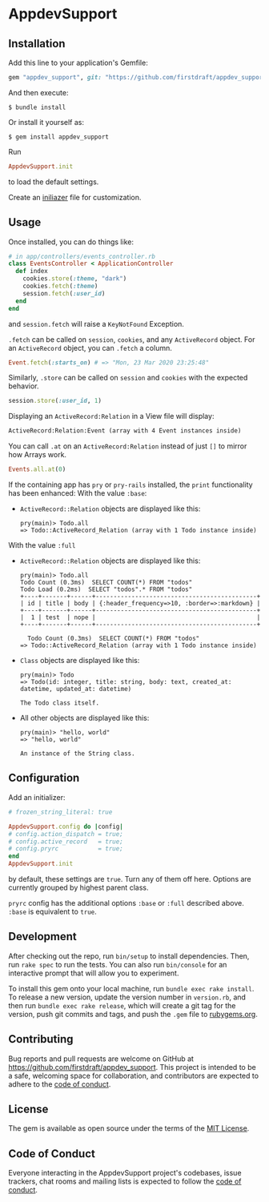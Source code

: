 # AppdevSupport

## Installation

Add this line to your application's Gemfile:

```ruby
gem "appdev_support", git: "https://github.com/firstdraft/appdev_support"
```

And then execute:

    $ bundle install

Or install it yourself as:

    $ gem install appdev_support

Run

```rb
AppdevSupport.init
```
to load the default settings.

Create an [iniliazer](#configuration) file for customization.

## Usage

Once installed, you can do things like:

```ruby
# in app/controllers/events_controller.rb
class EventsController < ApplicationController 
  def index
    cookies.store(:theme, "dark")
    cookies.fetch(:theme)
    session.fetch(:user_id)
  end
end
```

and `session.fetch` will raise a `KeyNotFound` Exception.

`.fetch` can be called on `session`, `cookies`, and any `ActiveRecord` object. For an `ActiveRecord` object, you can `.fetch` a column.

```ruby
Event.fetch(:starts_on) # => "Mon, 23 Mar 2020 23:25:48"
```

Similarly, `.store` can be called on `session` and `cookies` with the expected behavior. 

```ruby
session.store(:user_id, 1)
```

Displaying an `ActiveRecord:Relation` in a View file will display:

```html
ActiveRecord:Relation:Event (array with 4 Event instances inside)
```

You can call `.at` on an `ActiveRecord:Relation` instead of just `[]` to mirror how Arrays work.

```ruby
Events.all.at(0)
```

If the containing app has `pry` or `pry-rails` installed, the `print` functionality has been enhanced:
With the value `:base`:
- `ActiveRecord::Relation` objects are displayed like this:
  ```irb
  pry(main)> Todo.all
  => Todo::ActiveRecord_Relation (array with 1 Todo instance inside)
  ```
With the value `:full`
- `ActiveRecord::Relation` objects are displayed like this:
  ```irb
  pry(main)> Todo.all
  Todo Count (0.3ms)  SELECT COUNT(*) FROM "todos"
  Todo Load (0.2ms)  SELECT "todos".* FROM "todos"
  +----+-------+------+---------------------------------------------+
  | id | title | body | {:header_frequency=>10, :border=>:markdown} |
  +----+-------+------+---------------------------------------------+
  |  1 | test  | nope |                                             |
  +----+-------+------+---------------------------------------------+

    Todo Count (0.3ms)  SELECT COUNT(*) FROM "todos"
  => Todo::ActiveRecord_Relation (array with 1 Todo instance inside)
  ```
- `Class` objects are displayed like this:
  ```irb
  pry(main)> Todo
  => Todo(id: integer, title: string, body: text, created_at: datetime, updated_at: datetime)

  The Todo class itself.
  ```
- All other objects are displayed like this:
  ```irb
  pry(main)> "hello, world"
  => "hello, world"

  An instance of the String class.
  ```

## Configuration

Add an initializer:

```rb
# frozen_string_literal: true

AppdevSupport.config do |config|
# config.action_dispatch = true;
# config.active_record   = true;
# config.pryrc           = true;
end
AppdevSupport.init
```

by default, these settings are `true`. Turn any of them off here. Options are currently grouped by highest parent class.

`pryrc` config has the additional options `:base` or `:full` described above. `:base` is equivalent to `true`.
## Development

After checking out the repo, run `bin/setup` to install dependencies. Then, run `rake spec` to run the tests. You can also run `bin/console` for an interactive prompt that will allow you to experiment.

To install this gem onto your local machine, run `bundle exec rake install`. To release a new version, update the version number in `version.rb`, and then run `bundle exec rake release`, which will create a git tag for the version, push git commits and tags, and push the `.gem` file to [rubygems.org](https://rubygems.org).

## Contributing

Bug reports and pull requests are welcome on GitHub at https://github.com/firstdraft/appdev_support. This project is intended to be a safe, welcoming space for collaboration, and contributors are expected to adhere to the [code of conduct](https://github.com/firstdraft/appdev_support/blob/master/CODE_OF_CONDUCT.md).


## License

The gem is available as open source under the terms of the [MIT License](https://opensource.org/licenses/MIT).

## Code of Conduct

Everyone interacting in the AppdevSupport project's codebases, issue trackers, chat rooms and mailing lists is expected to follow the [code of conduct](https://github.com/firstdraft/appdev_support/blob/master/CODE_OF_CONDUCT.md).
